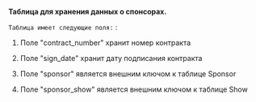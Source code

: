 **Таблица для хранения данных о спонсорах.**
 
`Таблица имеет следующие поля:`
:

  1. Поле "contract_number" хранит номер контракта

  2. Поле "sign_date" хранит дату подписания контракта

  3. Поле "sponsor" является внешним ключом к таблице Sponsor

  4. Поле "sponsor_show" является внешним ключом к таблице Show
